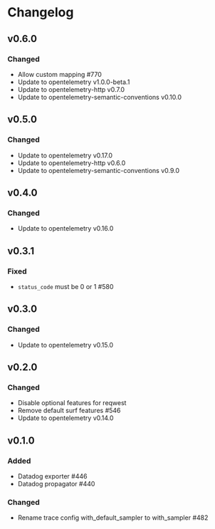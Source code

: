 # Changelog

## v0.6.0

### Changed

- Allow custom mapping #770
- Update to opentelemetry v1.0.0-beta.1
- Update to opentelemetry-http v0.7.0
- Update to opentelemetry-semantic-conventions v0.10.0

## v0.5.0

### Changed

- Update to opentelemetry v0.17.0
- Update to opentelemetry-http v0.6.0
- Update to opentelemetry-semantic-conventions v0.9.0

## v0.4.0

### Changed

- Update to opentelemetry v0.16.0

## v0.3.1

### Fixed

- `status_code` must be 0 or 1 #580

## v0.3.0

### Changed

- Update to opentelemetry v0.15.0

## v0.2.0

### Changed

- Disable optional features for reqwest
- Remove default surf features #546
- Update to opentelemetry v0.14.0

## v0.1.0

### Added

- Datadog exporter #446
- Datadog propagator #440

### Changed
- Rename trace config with_default_sampler to with_sampler #482
